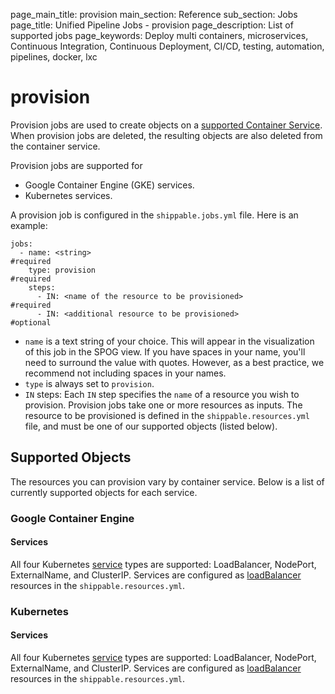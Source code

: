 page_main_title: provision
main_section: Reference
sub_section: Jobs
page_title: Unified Pipeline Jobs - provision
page_description: List of supported jobs
page_keywords: Deploy multi containers, microservices, Continuous Integration, Continuous Deployment, CI/CD, testing, automation, pipelines, docker, lxc

# provision

Provision jobs are used to create objects on a [supported Container Service](integrations-overview/#container-services). When provision jobs are deleted, the resulting objects are also deleted from the container service.

Provision jobs are supported for

- Google Container Engine (GKE) services.
- Kubernetes services.

A provision job is configured in the `shippable.jobs.yml` file. Here is an example:

```
jobs:
  - name: <string>                                                   #required
    type: provision                                                  #required
    steps:
      - IN: <name of the resource to be provisioned>                 #required
      - IN: <additional resource to be provisioned>                  #optional

```
- `name` is a text string of your choice. This will appear in the visualization of this job in the SPOG view.  If you have spaces in your name, you'll need to surround the value with quotes. However, as a best practice, we recommend not including spaces in your names.
- `type` is always set to `provision`.
- `IN` steps: Each `IN` step specifies the `name` of a resource you wish to provision. Provision jobs take one or more resources as inputs. The resource to be provisioned is defined in the `shippable.resources.yml` file, and must be one of our supported objects (listed below).


## Supported Objects

The resources you can provision vary by container service. Below is a list of currently supported objects for each service.

### Google Container Engine
#### Services
All four Kubernetes [service](https://kubernetes.io/docs/user-guide/services/) types are supported: LoadBalancer, NodePort, ExternalName, and ClusterIP. Services are configured as [loadBalancer](resource-loadbalancer/) resources in the `shippable.resources.yml`.

### Kubernetes
#### Services
All four Kubernetes [service](https://kubernetes.io/docs/user-guide/services/) types are supported: LoadBalancer, NodePort, ExternalName, and ClusterIP. Services are configured as [loadBalancer](resource-loadbalancer/) resources in the `shippable.resources.yml`.
